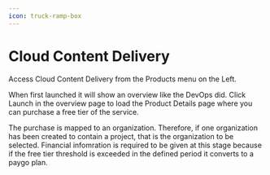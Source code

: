 ```yaml
---
icon: truck-ramp-box
---
```


# Cloud Content Delivery

Access Cloud Content Delivery from the Products menu on the Left.

When first launched it will show an overview like the DevOps did. Click Launch in the overview page to load the Product Details page where you can purchase a free tier of the service.

The purchase is mapped to an organization. Therefore, if one organization has been created to contain a project, that is the organization to be selected. Financial infomration is required to be given at this stage because if the free tier threshold is exceeded in the defined period it converts to a paygo plan.
